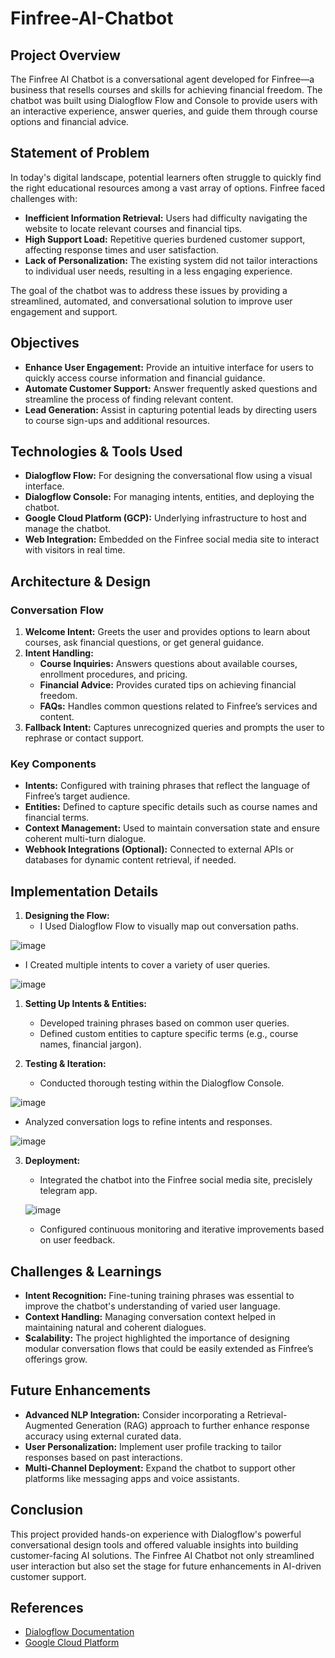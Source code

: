 # Finfree-AI-Chatbot

## Project Overview

The Finfree AI Chatbot is a conversational agent developed for Finfree—a business that resells courses and skills for achieving financial freedom. The chatbot was built using Dialogflow Flow and Console to provide users with an interactive experience, answer queries, and guide them through course options and financial advice.

## Statement of Problem

In today's digital landscape, potential learners often struggle to quickly find the right educational resources among a vast array of options. Finfree faced challenges with:
- **Inefficient Information Retrieval:** Users had difficulty navigating the website to locate relevant courses and financial tips.
- **High Support Load:** Repetitive queries burdened customer support, affecting response times and user satisfaction.
- **Lack of Personalization:** The existing system did not tailor interactions to individual user needs, resulting in a less engaging experience.

The goal of the chatbot was to address these issues by providing a streamlined, automated, and conversational solution to improve user engagement and support.

## Objectives

- **Enhance User Engagement:** Provide an intuitive interface for users to quickly access course information and financial guidance.
- **Automate Customer Support:** Answer frequently asked questions and streamline the process of finding relevant content.
- **Lead Generation:** Assist in capturing potential leads by directing users to course sign-ups and additional resources.

## Technologies & Tools Used

- **Dialogflow Flow:** For designing the conversational flow using a visual interface.
- **Dialogflow Console:** For managing intents, entities, and deploying the chatbot.
- **Google Cloud Platform (GCP):** Underlying infrastructure to host and manage the chatbot.
- **Web Integration:** Embedded on the Finfree social media site to interact with visitors in real time.

## Architecture & Design

### Conversation Flow

1. **Welcome Intent:** Greets the user and provides options to learn about courses, ask financial questions, or get general guidance.
2. **Intent Handling:**
   - **Course Inquiries:** Answers questions about available courses, enrollment procedures, and pricing.
   - **Financial Advice:** Provides curated tips on achieving financial freedom.
   - **FAQs:** Handles common questions related to Finfree’s services and content.
3. **Fallback Intent:** Captures unrecognized queries and prompts the user to rephrase or contact support.

### Key Components

- **Intents:** Configured with training phrases that reflect the language of Finfree’s target audience.
- **Entities:** Defined to capture specific details such as course names and financial terms.
- **Context Management:** Used to maintain conversation state and ensure coherent multi-turn dialogue.
- **Webhook Integrations (Optional):** Connected to external APIs or databases for dynamic content retrieval, if needed.

## Implementation Details

1. **Designing the Flow:**
   - I Used Dialogflow Flow to visually map out conversation paths.

![image](https://github.com/user-attachments/assets/64e67701-0af1-42d6-9cc5-b53cd4a43c8c)

   - I Created multiple intents to cover a variety of user queries.

![image](https://github.com/user-attachments/assets/5f460ff4-bcd9-4a0d-aaa9-f72f74aa9773)


1. **Setting Up Intents & Entities:**
   - Developed training phrases based on common user queries.
   - Defined custom entities to capture specific terms (e.g., course names, financial jargon).
  
   

2. **Testing & Iteration:**
   - Conducted thorough testing within the Dialogflow Console.
  
![image](https://github.com/user-attachments/assets/17928240-8aee-447f-9dd4-e4f1343215c3)

   - Analyzed conversation logs to refine intents and responses.

![image](https://github.com/user-attachments/assets/12d4f10e-cf3e-477a-a8dc-09a4035b43ce)


3. **Deployment:**
   - Integrated the chatbot into the Finfree social media site, precislely telegram app.
  
   ![image](https://github.com/user-attachments/assets/c32c7ab6-2fbf-4c94-8c54-7697ccd028a0)

   - Configured continuous monitoring and iterative improvements based on user feedback.

## Challenges & Learnings

- **Intent Recognition:** Fine-tuning training phrases was essential to improve the chatbot's understanding of varied user language.
- **Context Handling:** Managing conversation context helped in maintaining natural and coherent dialogues.
- **Scalability:** The project highlighted the importance of designing modular conversation flows that could be easily extended as Finfree’s offerings grow.

## Future Enhancements

- **Advanced NLP Integration:** Consider incorporating a Retrieval-Augmented Generation (RAG) approach to further enhance response accuracy using external curated data.
- **User Personalization:** Implement user profile tracking to tailor responses based on past interactions.
- **Multi-Channel Deployment:** Expand the chatbot to support other platforms like messaging apps and voice assistants.

## Conclusion

This project provided hands-on experience with Dialogflow's powerful conversational design tools and offered valuable insights into building customer-facing AI solutions. The Finfree AI Chatbot not only streamlined user interaction but also set the stage for future enhancements in AI-driven customer support.

## References

- [Dialogflow Documentation](https://cloud.google.com/dialogflow/docs)
- [Google Cloud Platform](https://cloud.google.com/)

